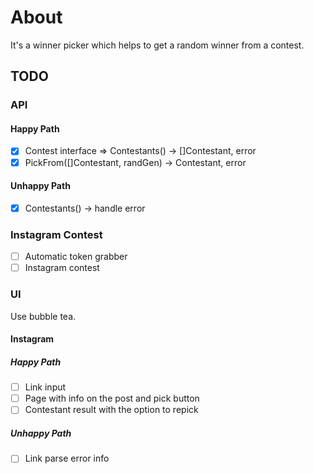 # About

It's a winner picker which helps to get a random winner from a contest.

## TODO

### API

#### Happy Path

- [x] Contest interface => Contestants() -> []Contestant, error
- [x] PickFrom([]Contestant, randGen) -> Contestant, error

#### Unhappy Path

- [x] Contestants() -> handle error

### Instagram Contest

- [ ] Automatic token grabber
- [ ] Instagram contest

### UI

Use bubble tea.

#### Instagram

##### Happy Path

- [ ] Link input
- [ ] Page with info on the post and pick button
- [ ] Contestant result with the option to repick

##### Unhappy Path

- [ ] Link parse error info
